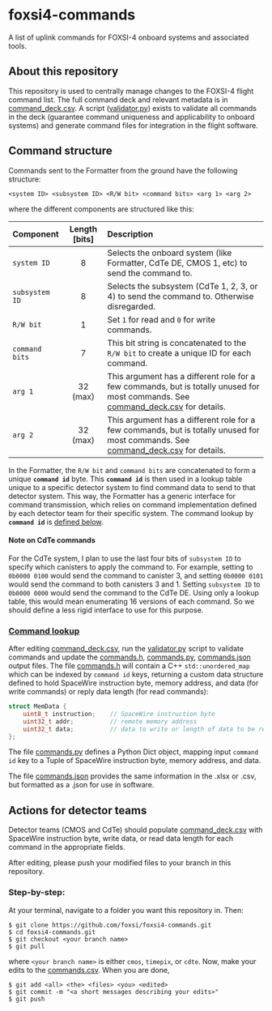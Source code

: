 # foxsi4-commands
A list of uplink commands for FOXSI-4 onboard systems and associated tools.

## About this repository

This repository is used to centrally manage changes to the FOXSI-4 flight command list. The full command deck and relevant metadata is in [command_deck.csv](command_deck.csv). A script ([validator.py](validator.py)) exists to validate all commands in the deck (guarantee command uniqueness and applicability to onboard systems) and generate command files for integration in the flight software.

## Command structure

Commands sent to the Formatter from the ground have the following structure:

```
<system ID> <subsystem ID> <R/W bit> <command bits> <arg 1> <arg 2>
```

where the different components are structured like this:

| Component     | Length [bits]     | Description |
|:--------------|:-----------------:|:------------|
| `system ID`   | 8                 | Selects the onboard system (like Formatter, CdTe DE, CMOS 1, etc) to send the command to. |
| `subsystem ID`| 8                 | Selects the subsystem (CdTe 1, 2, 3, or 4) to send the command to. Otherwise disregarded. |
| `R/W bit`     | 1                 | Set `1` for read and `0` for write commands. |
| `command bits`| 7                 | This bit string is concatenated to the `R/W bit` to create a unique ID for each command. |
| `arg 1`       | 32 (max)          | This argument has a different role for a few commands, but is totally unused for most commands. See [command_deck.csv](command_deck.csv) for details. |
| `arg 2`       | 32 (max)          | This argument has a different role for a few commands, but is totally unused for most commands. See [command_deck.csv](command_deck.csv) for details. |

In the Formatter, the `R/W bit` and `command bits` are concatenated to form a unique **`command id`** byte. This **`command id`** is then used in a lookup table unique to a specific detector system to find command data to send to that detector system. This way, the Formatter has a generic interface for command transmission, which relies on command implementation defined by each detector team for their specific system. The command lookup by **`command id`** is [defined below](lookup_section).

#### Note on CdTe commands

For the CdTe system, I  plan to use the last four bits of `subsystem ID` to specify which canisters to apply the command to. For example, setting to `0b0000 0100` would send the command to canister 3, and setting `0b0000 0101` would send the command to both canisters 3 and 1. Setting `subsystem ID` to `0b0000 0000` would send the command to the CdTe DE. Using only a lookup table, this would mean enumerating 16 versions of each command. So we should define a less rigid interface to use for this purpose.

### [Command lookup](#lookup_section)

After editing [command_deck.csv](command_deck.csv), run the [validator.py](validator.py) script to validate commands and update the [commands.h](commands.h), [commands.py](commands.py), [commands.json](commands.json) output files. The file [commands.h](commands.h) will contain a C++ `std::unordered_map` which can be indexed by `command id` keys, returning a custom data structure defined to hold SpaceWire instruction byte, memory address, and data (for write commands) or reply data length (for read commands): 

```C++
struct MemData {
    uint8_t instruction;    // SpaceWire instruction byte
    uint32_t addr;          // remote memory address
    uint32_t data;          // data to write or length of data to be read
};
```

The file [commands.py](commands.py) defines a Python Dict object, mapping input `command id` key to a Tuple of SpaceWire instruction byte, memory address, and data.

The file [commands.json](commands.json) provides the same information in the .xlsx or .csv, but formatted as a .json for use in software.

## Actions for detector teams

Detector teams (CMOS and CdTe) should populate [command_deck.csv](commands.csv) with SpaceWire instruction byte, write data, or read data length for each command in the appropriate fields. 

After editing, please push your modified files to your branch in this repository.

### Step-by-step:

At your terminal, navigate to a folder you want this repository in. Then:

```console
$ git clone https://github.com/foxsi/foxsi4-commands.git
$ cd foxsi4-commands.git
$ git checkout <your branch name>
$ git pull
```

where `<your branch name>` is either `cmos`, `timepix`, or `cdte`. Now, make your edits to the [commands.csv](commands.csv). When you are done, 

```console
$ git add <all> <the> <files> <you> <edited>
$ git commit -m "<a short messages describing your edits>"
$ git push
```